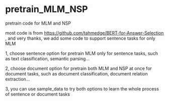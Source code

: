 # pretrain_MLM_NSP
pretrain code for MLM and NSP

most code is from https://github.com/tahmedge/BERT-for-Answer-Selection , and very thanks, we add some code to support sentence tasks for only MLM

1, choose sentence option for pretrain MLM only for sentence tasks, such as text classification, semantic parsing...

2, choose document option for pretrain both MLM and NSP at once for document tasks, such as document classification, document relation extraction...

3, you can use sample_data to try both options to learn the whole process of sentence or document tasks
